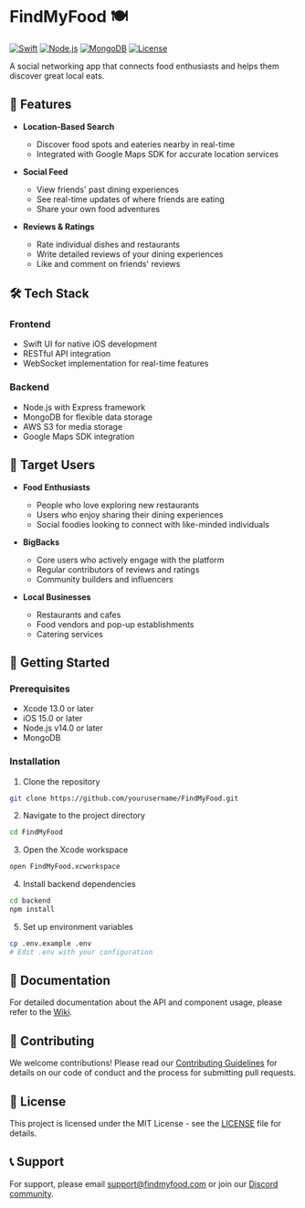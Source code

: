 # FindMyFood 🍽️

[![Swift](https://img.shields.io/badge/Swift-UI-orange)](https://developer.apple.com/xcode/swiftui/)
[![Node.js](https://img.shields.io/badge/Node.js-Express-green)](https://nodejs.org/)
[![MongoDB](https://img.shields.io/badge/Database-MongoDB-green)](https://www.mongodb.com/)
[![License](https://img.shields.io/badge/License-MIT-blue.svg)](LICENSE)

A social networking app that connects food enthusiasts and helps them discover great local eats.

## 📱 Features

- **Location-Based Search**
  - Discover food spots and eateries nearby in real-time
  - Integrated with Google Maps SDK for accurate location services

- **Social Feed**
  - View friends' past dining experiences
  - See real-time updates of where friends are eating
  - Share your own food adventures

- **Reviews & Ratings**
  - Rate individual dishes and restaurants
  - Write detailed reviews of your dining experiences
  - Like and comment on friends' reviews

## 🛠️ Tech Stack

### Frontend
- Swift UI for native iOS development
- RESTful API integration
- WebSocket implementation for real-time features

### Backend
- Node.js with Express framework
- MongoDB for flexible data storage
- AWS S3 for media storage
- Google Maps SDK integration

## 👥 Target Users

- **Food Enthusiasts**
  - People who love exploring new restaurants
  - Users who enjoy sharing their dining experiences
  - Social foodies looking to connect with like-minded individuals

- **BigBacks**
  - Core users who actively engage with the platform
  - Regular contributors of reviews and ratings
  - Community builders and influencers

- **Local Businesses**
  - Restaurants and cafes
  - Food vendors and pop-up establishments
  - Catering services

## 🚀 Getting Started

### Prerequisites

- Xcode 13.0 or later
- iOS 15.0 or later
- Node.js v14.0 or later
- MongoDB

### Installation

1. Clone the repository
```bash
git clone https://github.com/yourusername/FindMyFood.git
```

2. Navigate to the project directory
```bash
cd FindMyFood
```

3. Open the Xcode workspace
```bash
open FindMyFood.xcworkspace
```

4. Install backend dependencies
```bash
cd backend
npm install
```

5. Set up environment variables
```bash
cp .env.example .env
# Edit .env with your configuration
```

## 📝 Documentation

For detailed documentation about the API and component usage, please refer to the [Wiki](wiki-link).

## 🤝 Contributing

We welcome contributions! Please read our [Contributing Guidelines](CONTRIBUTING.md) for details on our code of conduct and the process for submitting pull requests.

## 📄 License

This project is licensed under the MIT License - see the [LICENSE](LICENSE) file for details.

## 📞 Support

For support, please email support@findmyfood.com or join our [Discord community](discord-link).
